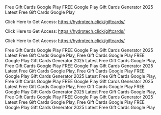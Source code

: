 Free Gift Cards Google Play FREE Google Play Gift Cards Generator 2025 Latest Free Gift Cards Google Play

Click Here to Get Access: https://hydrotech.click/giftcards/

Click Here to Get Access: https://hydrotech.click/giftcards/

Click Here to Get Access: https://hydrotech.click/giftcards/

Free Gift Cards Google Play FREE Google Play Gift Cards Generator 2025 Latest Free Gift Cards Google Play, Free Gift Cards Google Play FREE Google Play Gift Cards Generator 2025 Latest Free Gift Cards Google Play, Free Gift Cards Google Play FREE Google Play Gift Cards Generator 2025 Latest Free Gift Cards Google Play, Free Gift Cards Google Play FREE Google Play Gift Cards Generator 2025 Latest Free Gift Cards Google Play, Free Gift Cards Google Play FREE Google Play Gift Cards Generator 2025 Latest Free Gift Cards Google Play, Free Gift Cards Google Play FREE Google Play Gift Cards Generator 2025 Latest Free Gift Cards Google Play, Free Gift Cards Google Play FREE Google Play Gift Cards Generator 2025 Latest Free Gift Cards Google Play, Free Gift Cards Google Play FREE Google Play Gift Cards Generator 2025 Latest Free Gift Cards Google Play
